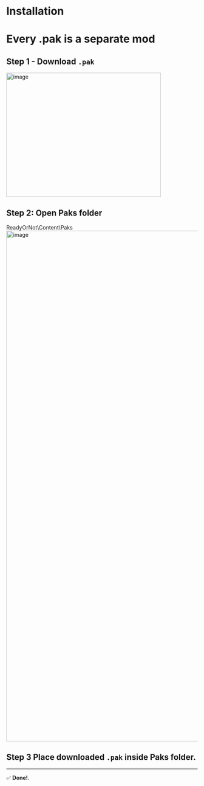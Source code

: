 # Installation
# Every .pak is a separate mod

## Step 1 - Download  `.pak`
<img width="407" height="326" alt="image" src="https://github.com/user-attachments/assets/77a043f2-b5a8-4f4c-8370-c2137015b183" />

## Step 2: Open Paks folder
ReadyOrNot\Content\Paks
<img width="1664" height="1342" alt="image" src="https://github.com/user-attachments/assets/0ba8f391-da16-441f-a612-f518cd2cc4e5" />

## Step 3 Place downloaded `.pak` inside Paks folder.

---

✅ **Done!**.
